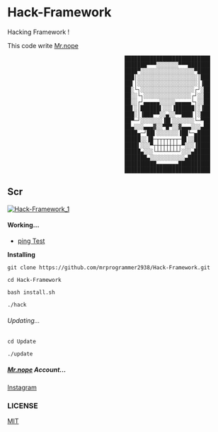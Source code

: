 # Hack-Framework
Hacking Framework !

This code write [Mr.nope](https://github.com/mrprogrammer2938)

```
                                     ███████████████████████████
                                     ███████▀▀▀░░░░░░░▀▀▀███████
                                     ████▀░░░░░░░░░░░░░░░░░▀████
                                     ███│░░░░░░░░░░░░░░░░░░░│███
                                     ██▌│░░░░░░░░░░░░░░░░░░░│▐██
                                     ██░└┐░░░░░░░░░░░░░░░░░┌┘░██
                                     ██░░└┐░░░░░░░░░░░░░░░┌┘░░██
                                     ██░░┌┘▄▄▄▄▄░░░░░▄▄▄▄▄└┐░░██
                                     ██▌░│██████▌░░░▐██████│░▐██
                                     ███░│▐███▀▀░░▄░░▀▀███▌│░███
                                     ██▀─┘░░░░░░░▐█▌░░░░░░░└─▀██
                                     ██▄░░░▄▄▄▓░░▀█▀░░▓▄▄▄░░░▄██
                                     ████▄─┘██▌░░░░░░░▐██└─▄████
                                     █████░░▐█─┬┬┬┬┬┬┬─█▌░░█████
                                     ████▌░░░▀┬┼┼┼┼┼┼┼┬▀░░░▐████
                                     █████▄░░░└┴┴┴┴┴┴┴┘░░░▄█████
                                     ███████▄░░░░░░░░░░░▄███████
                                     ██████████▄▄▄▄▄▄▄██████████
                                     ███████████████████████████
```

## Scr
[![Hack-Framework_1](https://user-images.githubusercontent.com/78996423/120571947-61031b80-c430-11eb-9b6a-6443dec23385.jpeg)](https://github.com/mrprogrammer2938/Hack-Framework)

#### Working...
- [ping Test](https://en.wikipedia.org/wiki/Ping_(networking_utility))

**Installing**
```
git clone https://github.com/mrprogrammer2938/Hack-Framework.git

cd Hack-Framework

bash install.sh

./hack
```
###### Updating...
```
cd Update

./update
```

##### [Mr.nope](https://github.com/mrprogrammer2938) Account...
[Instagram](https://instagram.com/programmer2938)

### LICENSE
[MIT](https://github.com/mrprogrammer2938/Hack-Framework/blob/main/LICENSE)
